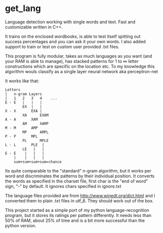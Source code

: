 # get_lang
Language detection working with single words and text. Fast and customizable written in C++.

It trains on the enclosed wordbooks, is able to test itself spitting out success percentages and you can ask it your own words.
I also added support to train or test on custom user provided .txt files.

This program is fully modular, takes as much languages as you want (and your RAM is able to manage), 
has stacked patterns for 1 to ∞ letter constructions which are specific on the location etc.
To my knowledge this algorithm wouls classify as a single layer neural network aka perceptron-net

It works like that:

    Letters
    |   n-gram Layers
    |   1   2   3   4    ...
    E - E   |   |   |
            EX  |   |
    X - X       EXA |
            XA      EXAM
    A - A       XAM
            AM      XAMP
    M - M       AMP
            MP      AMPL
    P - P       MPL
            PL      MPLE
    L - L       PLE  |
            LE   |   |
    E - E    |   |   |
        |    |   |   |
        sum+sum+sum+sum=chance
        
Its quite comparable to the "standard" n-gram algorithm, but it works per word and discriminates the patterns by their
individual position.
It converts the words as specified in the charset file, first char is the "end of word" sign, "-" by default.
It ignores chars specified in ignore.txt

The language files provided are from http://www.winedt.org/dict.html and I converted them to plain .txt files in utf_8.
They should work out of the box.

This project started as a simple port of my python language-recognition program, but it stores its ratings per pattern
differently. It needs less than 50% of RAM, about 25% of time and is a bit more successful than the python version.
